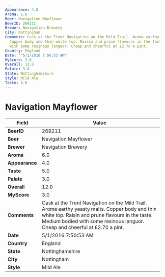 ```yaml
---
Appearance: 4.0
Aroma: 6.0
Beer: Navigation Mayflower
BeerID: 269211
Brewer: Navigation Brewery
City: Nottingham
Comments: Cask at the Trent Navigation on the Mild Trail. Aroma earthy yeasty malts.
  Copper body and thin white top. Raisin and prune flavours in the taste. Medium bodied
  with some resinous languor. Cheap and cheerful at £2.70 a pint.
Country: England
Date: '"5/1/2016 7:50:53 AM"'
MyScore: 3.0
Overall: 12.0
Palate: 3.0
State: Nottinghamshire
Style: Mild Ale
Taste: 5.0
---
```


# Navigation Mayflower

| Field         | Value |
|---------------|-------|
| **BeerID** | 269211 |
| **Beer** | Navigation Mayflower |
| **Brewer** | Navigation Brewery |
| **Aroma** | 6.0 |
| **Appearance** | 4.0 |
| **Taste** | 5.0 |
| **Palate** | 3.0 |
| **Overall** | 12.0 |
| **MyScore** | 3.0 |
| **Comments** | Cask at the Trent Navigation on the Mild Trail. Aroma earthy yeasty malts. Copper body and thin white top. Raisin and prune flavours in the taste. Medium bodied with some resinous languor. Cheap and cheerful at £2.70 a pint. |
| **Date** | 5/1/2016 7:50:53 AM |
| **Country** | England |
| **State** | Nottinghamshire |
| **City** | Nottingham |
| **Style** | Mild Ale |
